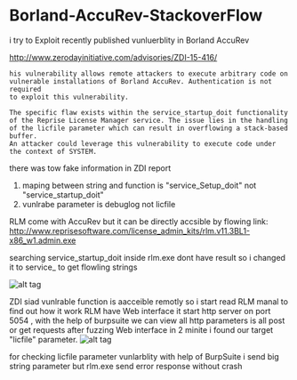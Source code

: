 # Borland-AccuRev-StackoverFlow
i try to Exploit recently published  vunluerblity in Borland AccuRev 

http://www.zerodayinitiative.com/advisories/ZDI-15-416/

````
his vulnerability allows remote attackers to execute arbitrary code on 
vulnerable installations of Borland AccuRev. Authentication is not required
to exploit this vulnerability.

The specific flaw exists within the service_startup_doit functionality
of the Reprise License Manager service. The issue lies in the handling 
of the licfile parameter which can result in overflowing a stack-based buffer.
An attacker could leverage this vulnerability to execute code under the context of SYSTEM.
````
there was tow fake information in ZDI report

1. maping between string and function is "service_Setup_doit" not "service_startup_doit"
2. vunlrabe parameter is debuglog not licfile 

RLM come with AccuRev but it can be directly accsible  by flowing link:  http://www.reprisesoftware.com/license_admin_kits/rlm.v11.3BL1-x86_w1.admin.exe

searching service_startup_doit inside rlm.exe dont have result  so i changed it to service_  to get flowling strings

![alt tag](https://raw.githubusercontent.com/Rootkitsmm/Borland-AccuRev-StackoverFlow/master/stringInIdapro.png)

ZDI siad vunlrable  function is aacceible remotly so i start read RLM manal to find  out how it work 
RLM have Web interface it start http server on port 5054 , with the help of burpsuite we can view all http parameters is all post or get requests 
after fuzzing Web interface in 2 minite i found our target "licfile" parameter.
![alt tag](https://raw.githubusercontent.com/Rootkitsmm/Borland-AccuRev-StackoverFlow/master/burpsuite.png)

for checking licfile parameter vunlarblity  with help of BurpSuite i send big string parameter
but rlm.exe send error  response  without crash 
